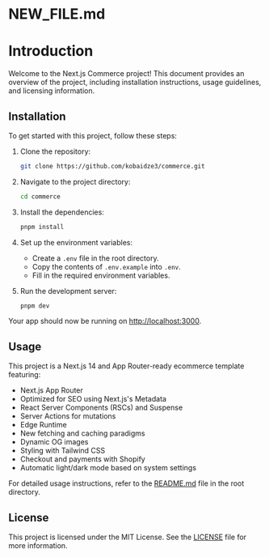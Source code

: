 # NEW_FILE.md

# Introduction

Welcome to the Next.js Commerce project! This document provides an overview of the project, including installation instructions, usage guidelines, and licensing information.

## Installation

To get started with this project, follow these steps:

1. Clone the repository:
   ```bash
   git clone https://github.com/kobaidze3/commerce.git
   ```

2. Navigate to the project directory:
   ```bash
   cd commerce
   ```

3. Install the dependencies:
   ```bash
   pnpm install
   ```

4. Set up the environment variables:
   - Create a `.env` file in the root directory.
   - Copy the contents of `.env.example` into `.env`.
   - Fill in the required environment variables.

5. Run the development server:
   ```bash
   pnpm dev
   ```

Your app should now be running on [http://localhost:3000](http://localhost:3000/).

## Usage

This project is a Next.js 14 and App Router-ready ecommerce template featuring:

- Next.js App Router
- Optimized for SEO using Next.js's Metadata
- React Server Components (RSCs) and Suspense
- Server Actions for mutations
- Edge Runtime
- New fetching and caching paradigms
- Dynamic OG images
- Styling with Tailwind CSS
- Checkout and payments with Shopify
- Automatic light/dark mode based on system settings

For detailed usage instructions, refer to the [README.md](README.md) file in the root directory.

## License

This project is licensed under the MIT License. See the [LICENSE](LICENSE.md) file for more information.


